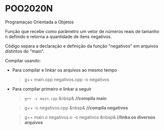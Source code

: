 # POO2020N
Programaçao Orientada a Objetos

Função que recebe como parâmetro um vetor de números reais de tamanho n definido e retorna a quantidade de ítens negativos.

Código separa a declaração e definição da função "negativos" em arquivos distintos do "main".

Compilar usando:

- Para compilar e linkar os arquivos ao mesmo tempo
     > g++ main.cpp negativos.cpp -o negativos  


- Para compilar primeiro e linkar a seguir

     > `g++ -c main.cpp` &nbsp& **//compila main**

     > g++ -c negativos.cpp &nbsp& **//compila negativos**

     > g++ main.o negativos.o -o negativos &nbsp& **//linka os diversos arquivos**

